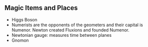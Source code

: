## Magic Items and Places
- Higgs Boson
- Numerists are the opponents of the geometers and their capital is Numenor. Newton created Fluxions and founded Numenor. 
- Newtonian gauge: measures time between planes 
- Gnomon
